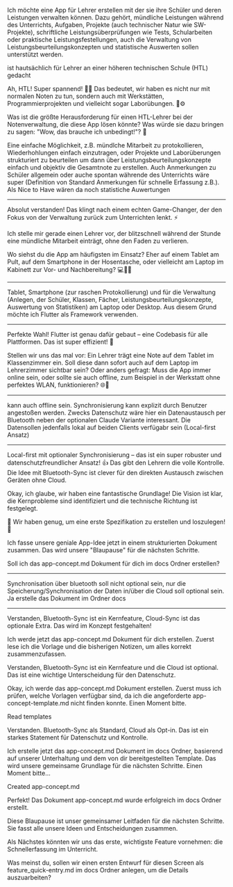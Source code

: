 Ich möchte eine App für Lehrer erstellen mit der sie ihre Schüler und deren Leistungen verwalten können. Dazu gehört, mündliche Leistungen während des Unterrichts, Aufgaben, Projekte (auch technischer Natur wie SW-Projekte), schriftliche Leistungsüberprüfungen wie Tests, Schularbeiten oder praktische Leistungsfestellungen, auch die Verwaltung von Leistungsbeurteilungskonzepten und statistische Auswerten sollen unterstützt werden.

ist hautsächlich für Lehrer an einer höheren technischen Schule (HTL) gedacht

Ah, HTL! Super spannend! 🧑‍💻 Das bedeutet, wir haben es nicht nur mit normalen Noten zu tun, sondern auch mit Werkstätten, Programmierprojekten und vielleicht sogar Laborübungen. 🔬⚙️

Was ist die größte Herausforderung für einen HTL-Lehrer bei der Notenverwaltung, die diese App lösen könnte? Was würde sie dazu bringen zu sagen: "Wow, das brauche ich unbedingt!"? 🤯

Eine einfache Möglichkeit, z.B. mündlche Mitarbeit zu protokollieren, Wiederhohlungen einfach einzutragen, oder Projekte und Laborüberungen strukturiert zu beurteilen um dann über Leistungsbeurteilungskonzepte einfach und objektiv die Gesamtnote zu erstellen. Auch Anmerkungen zu Schüler allgemein oder auche spontan währende des Unterrichts wäre super (Definition von Standard Anmerkungen für schnelle Erfassung z.B.). Als Nice to Have wären da noch statistiche Auwertungen

---

Absolut verstanden! Das klingt nach einem echten Game-Changer, der den Fokus von der Verwaltung zurück zum Unterrichten lenkt. ⚡️

Ich stelle mir gerade einen Lehrer vor, der blitzschnell während der Stunde eine mündliche Mitarbeit einträgt, ohne den Faden zu verlieren.

Wo siehst du die App am häufigsten im Einsatz? Eher auf einem Tablet am Pult, auf dem Smartphone in der Hosentasche, oder vielleicht am Laptop im Kabinett zur Vor- und Nachbereitung? 💻📱🤔

---

Tablet, Smartphone (zur raschen Protokollierung) und für die Verwaltung (Anlegen, der Schüler, Klassen, Fächer, Leistungsbeurteilungskonzepte, Auswertung von Statistiken) am Laptop oder Desktop. Aus diesem Grund möchte ich Flutter als Framework verwenden.

---

Perfekte Wahl! Flutter ist genau dafür gebaut – eine Codebasis für alle Plattformen. Das ist super effizient! 🚀

Stellen wir uns das mal vor: Ein Lehrer trägt eine Note auf dem Tablet im Klassenzimmer ein. Soll diese dann sofort auch auf dem Laptop im Lehrerzimmer sichtbar sein? Oder anders gefragt: Muss die App immer online sein, oder sollte sie auch offline, zum Beispiel in der Werkstatt ohne perfektes WLAN, funktionieren? 🌐🔌

---

kann auch offline sein. Synchronisierung kann explizit durch Benutzer angestoßen werden. Zwecks Datenschutz wäre hier ein Datenaustausch per Bluetooth neben der optionalen Claude Variante interessant. Die Datensollen jedenfalls lokal auf beiden Clients verfügabr sein (Local-first Ansatz)

---

Local-first mit optionaler Synchronisierung – das ist ein super robuster und datenschutzfreundlicher Ansatz! 👍 Das gibt den Lehrern die volle Kontrolle. Die Idee mit Bluetooth-Sync ist clever für den direkten Austausch zwischen Geräten ohne Cloud.

Okay, ich glaube, wir haben eine fantastische Grundlage! Die Vision ist klar, die Kernprobleme sind identifiziert und die technische Richtung ist festgelegt.

🎉 Wir haben genug, um eine erste Spezifikation zu erstellen und loszulegen! 🎉

Ich fasse unsere geniale App-Idee jetzt in einem strukturierten Dokument zusammen. Das wird unsere "Blaupause" für die nächsten Schritte.

Soll ich das app-concept.md Dokument für dich im docs Ordner erstellen?

---

Synchronisation über bluetooth soll nicht optional sein, nur die Speicherung/Synchronisation der Daten in/über die Cloud soll optional sein. Ja erstelle das Dokument im Ordner docs

----

Verstanden, Bluetooth-Sync ist ein Kernfeature, Cloud-Sync ist das optionale Extra. Das wird im Konzept festgehalten!

Ich werde jetzt das app-concept.md Dokument für dich erstellen. Zuerst lese ich die Vorlage und die bisherigen Notizen, um alles korrekt zusammenzufassen.

Verstanden, Bluetooth-Sync ist ein Kernfeature und die Cloud ist optional. Das ist eine wichtige Unterscheidung für den Datenschutz.

Okay, ich werde das app-concept.md Dokument erstellen. Zuerst muss ich prüfen, welche Vorlagen verfügbar sind, da ich die angeforderte app-concept-template.md nicht finden konnte. Einen Moment bitte.

Read templates

Verstanden. Bluetooth-Sync als Standard, Cloud als Opt-in. Das ist ein starkes Statement für Datenschutz und Kontrolle.

Ich erstelle jetzt das app-concept.md Dokument im docs Ordner, basierend auf unserer Unterhaltung und dem von dir bereitgestellten Template. Das wird unsere gemeinsame Grundlage für die nächsten Schritte. Einen Moment bitte...

Created app-concept.md

Perfekt! Das Dokument app-concept.md wurde erfolgreich im docs Ordner erstellt.

Diese Blaupause ist unser gemeinsamer Leitfaden für die nächsten Schritte. Sie fasst alle unsere Ideen und Entscheidungen zusammen.

Als Nächstes könnten wir uns das erste, wichtigste Feature vornehmen: die Schnellerfassung im Unterricht.

Was meinst du, sollen wir einen ersten Entwurf für diesen Screen als feature_quick-entry.md im docs Ordner anlegen, um die Details auszuarbeiten?